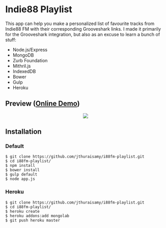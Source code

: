 # Indie88 Playlist

This app can help you make a personalized list of favourite tracks from Indie88 FM with their corresponding Grooveshark links. I made it primarily for the Grooveshark integration, but also as an excuse to learn a bunch of stuff:

* Node.js/Express
* MongoDB
* Zurb Foundation
* Mithril.js
* IndexedDB
* Bower
* Gulp
* Heroku

## Preview ([Online Demo](http://i88.thuraisamy.me))

<p align="center">
  <a href="http://i88.thuraisamy.me"><img src="http://i.imgur.com/dzrl6TR.png" /></a>
</p>

## Installation

### Default

```
$ git clone https://github.com/jthuraisamy/i88fm-playlist.git
$ cd i88fm-playlist/
$ npm install
$ bower install
$ gulp default
$ node app.js
```

### Heroku

```
$ git clone https://github.com/jthuraisamy/i88fm-playlist.git
$ cd i88fm-playlist/
$ heroku create
$ heroku addons:add mongolab
$ git push heroku master
```
